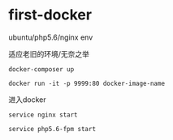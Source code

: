 # first-docker
ubuntu/php5.6/nginx env

适应老旧的环境/无奈之举

```
docker-composer up

docker run -it -p 9999:80 docker-image-name
```

进入docker
```
service nginx start
```

```
service php5.6-fpm start
```
